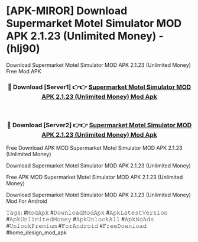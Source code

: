 # [APK-MIROR] Download Supermarket Motel Simulator MOD APK 2.1.23 (Unlimited Money) - (hlj90)
Download Supermarket Motel Simulator MOD APK 2.1.23 (Unlimited Money) Free Mod APK

<div align="center">
<h3>🔴 Download [Server1] 👉👉 <a href="https://apk-comot.site?title=Supermarket_Motel_Simulator_MOD_APK_2.1.23_(Unlimited_Money)">Supermarket Motel Simulator MOD APK 2.1.23 (Unlimited Money) Mod Apk</a></h3><br>

<h3>🔴 Download [Server2] 👉👉 <a href="https://apk-comot.site?title=Supermarket_Motel_Simulator_MOD_APK_2.1.23_(Unlimited_Money)">Supermarket Motel Simulator MOD APK 2.1.23 (Unlimited Money) Mod Apk</a></h3>
</div>


Free Download APK MOD Supermarket Motel Simulator MOD APK 2.1.23 (Unlimited Money)

Download Supermarket Motel Simulator MOD APK 2.1.23 (Unlimited Money) 

Free APK MOD Supermarket Motel Simulator MOD APK 2.1.23 (Unlimited Money) 

Download Supermarket Motel Simulator MOD APK 2.1.23 (Unlimited Money) Mod For Android

𝚃𝚊𝚐𝚜: #𝙼𝚘𝚍𝙰𝚙𝚔 #𝙳𝚘𝚠𝚗𝚕𝚘𝚊𝚍𝙼𝚘𝚍𝙰𝚙𝚔 #𝙰𝚙𝚔𝙻𝚊𝚝𝚎𝚜𝚝𝚅𝚎𝚛𝚜𝚒𝚘𝚗 #𝙰𝚙𝚔𝚄𝚗𝚕𝚒𝚖𝚒𝚝𝚎𝚍𝙼𝚘𝚗𝚎𝚢 #𝙰𝚙𝚔𝚄𝚗𝚕𝚘𝚌𝚔𝙰𝚕𝚕 #𝙰𝚙𝚔𝙽𝚘𝙰𝚍𝚜 #𝚄𝚗𝚕𝚘𝚌𝚔𝙿𝚛𝚎𝚖𝚒𝚞𝚖 #𝙵𝚘𝚛𝙰𝚗𝚍𝚛𝚘𝚒𝚍 #𝙵𝚛𝚎𝚎𝙳𝚘𝚠𝚗𝚕𝚘𝚊𝚍 #home_design_mod_apk